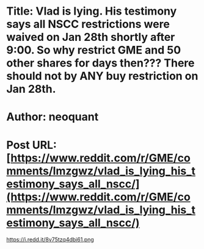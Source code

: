 # Title: Vlad is lying. His testimony says all NSCC restrictions were waived on Jan 28th shortly after 9:00. So why restrict GME and 50 other shares for days then??? There should not by ANY buy restriction on Jan 28th.
# Author: neoquant
# Post URL: [https://www.reddit.com/r/GME/comments/lmzgwz/vlad_is_lying_his_testimony_says_all_nscc/](https://www.reddit.com/r/GME/comments/lmzgwz/vlad_is_lying_his_testimony_says_all_nscc/)


https://i.redd.it/8v75tzq4dbi61.png